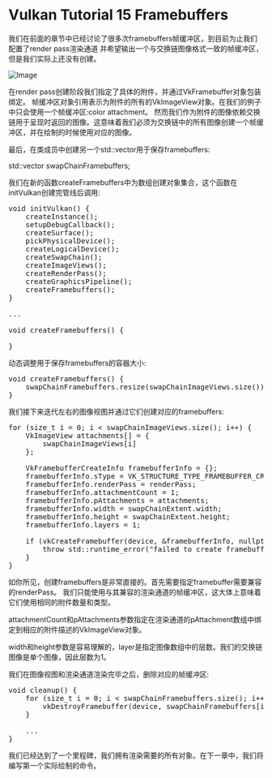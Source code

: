 # Vulkan Tutorial 15 Framebuffers

我们在前面的章节中已经讨论了很多次framebuffers帧缓冲区，到目前为止我们配置了render pass渲染通道
并希望输出一个与交换链图像格式一致的帧缓冲区，但是我们实际上还没有创建。

 ![Image](pic/15_1.png)

在render pass创建阶段我们指定了具体的附件，并通过VkFramebuffer对象包装绑定。
帧缓冲区对象引用表示为附件的所有的VkImageView对象。在我们的例子中只会使用一个帧缓冲区:color attachment。
然而我们作为附件的图像依赖交换链用于呈现时返回的图像。这意味着我们必须为交换链中的所有图像创建一个帧缓冲区，并在绘制的时候使用对应的图像。

 

最后，在类成员中创建另一个std::vector用于保存framebuffers:

std::vector<VkFramebuffer> swapChainFramebuffers;

我们在新的函数createFramebuffers中为数组创建对象集合，这个函数在initVulkan创建完管线后调用:

<pre>
void initVulkan() {
    createInstance();
    setupDebugCallback();
    createSurface();
    pickPhysicalDevice();
    createLogicalDevice();
    createSwapChain();
    createImageViews();
    createRenderPass();
    createGraphicsPipeline();
    createFramebuffers();
}

...

void createFramebuffers() {

}
</pre>

动态调整用于保存framebuffers的容器大小:

<pre>
void createFramebuffers() {
    swapChainFramebuffers.resize(swapChainImageViews.size());
}
</pre>

我们接下来迭代左右的图像视图并通过它们创建对应的framebuffers:

<pre>
for (size_t i = 0; i < swapChainImageViews.size(); i++) {
    VkImageView attachments[] = {
        swapChainImageViews[i]
    };

    VkFramebufferCreateInfo framebufferInfo = {};
    framebufferInfo.sType = VK_STRUCTURE_TYPE_FRAMEBUFFER_CREATE_INFO;
    framebufferInfo.renderPass = renderPass;
    framebufferInfo.attachmentCount = 1;
    framebufferInfo.pAttachments = attachments;
    framebufferInfo.width = swapChainExtent.width;
    framebufferInfo.height = swapChainExtent.height;
    framebufferInfo.layers = 1;

    if (vkCreateFramebuffer(device, &framebufferInfo, nullptr, &swapChainFramebuffers[i]) != VK_SUCCESS) {
        throw std::runtime_error("failed to create framebuffer!");
    }
}
</pre>

如你所见，创建framebuffers是非常直接的。首先需要指定framebuffer需要兼容的renderPass。
我们只能使用与其兼容的渲染通道的帧缓冲区，这大体上意味着它们使用相同的附件数量和类型。

attachmentCount和pAttachments参数指定在渲染通道的pAttachment数组中绑定到相应的附件描述的VkImageView对象。

width和height参数是容易理解的，layer是指定图像数组中的层数。我们的交换链图像是单个图像，因此层数为1。

我们在图像视图和渲染通道渲染完毕之后，删除对应的帧缓冲区:

<pre>
void cleanup() {
    for (size_t i = 0; i < swapChainFramebuffers.size(); i++) {
        vkDestroyFramebuffer(device, swapChainFramebuffers[i], nullptr);
    }

    ...
}
</pre>

我们已经达到了一个里程碑，我们拥有渲染需要的所有对象。在下一章中，我们将编写第一个实际绘制的命令。

